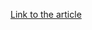 [Link to the article](https://www.welivesecurity.com/en/cybersecurity/dont-panic-tips-staying-safe-scareware/)

